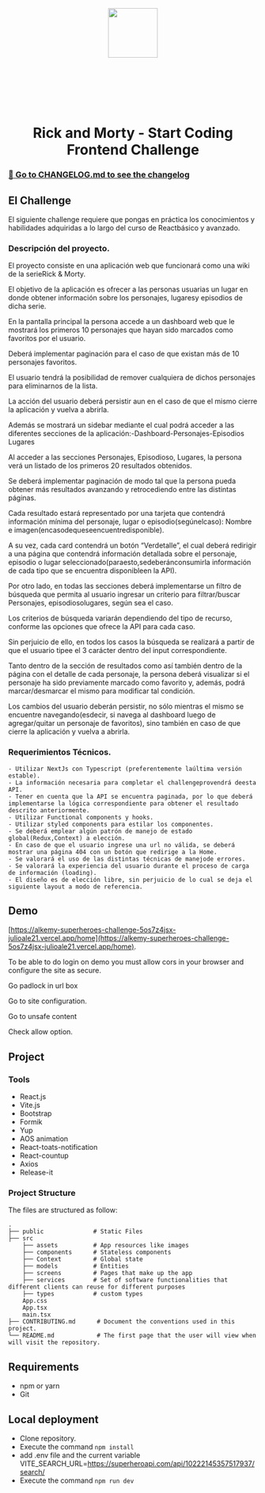 <br/><br/>
<br/><br/>

<p align="center">
    <img height="100" src="https://www.alkemy.org/assets/images/logo-header.png">
   </p>
   
   
   <br/><br/>
    
 
   
   <br/><br/>
   

   <h1 align="center">Rick and Morty - Start Coding Frontend Challenge</h1>
   
   
### [📖 Go to CHANGELOG.md to see the changelog](CHANGELOG.md)

  
## El Challenge

El siguiente challenge requiere que pongas en práctica los conocimientos y habilidades adquiridas a lo largo del curso de Reactbásico y avanzado.

### Descripción del proyecto.

El proyecto consiste en una aplicación web que funcionará como una wiki de la serieRick & Morty.

El objetivo de la aplicación es ofrecer a las personas usuarias un lugar en donde obtener información sobre los personajes, lugaresy episodios de dicha serie.

En la pantalla principal la persona accede a un dashboard web que le mostrará los primeros 10 personajes que hayan sido marcados como favoritos por el usuario. 

Deberá implementar paginación para el caso de que existan más de 10 personajes favoritos. 

El usuario tendrá la posibilidad de remover cualquiera de dichos personajes para eliminarnos de la lista. 

La acción del usuario deberá persistir aun en el caso de que el mismo cierre la aplicación y vuelva a abrirla. 

Además se mostrará un sidebar mediante el cual podrá acceder a las diferentes secciones de la aplicación:-Dashboard-Personajes-Episodios Lugares 

Al acceder a las secciones Personajes, Episodioso, Lugares, la persona verá un listado de los primeros 20 resultados obtenidos. 

Se deberá implementar paginación de modo tal que la persona pueda obtener más resultados avanzando y retrocediendo entre las distintas páginas. 

Cada resultado estará representado por una tarjeta que contendrá información mínima del personaje, lugar o episodio(segúnelcaso): Nombre e imagen(encasodequeseencuentredisponible). 

A su vez, cada card contendrá un botón “Verdetalle”, el cual deberá redirigir a una página que contendrá información detallada sobre el personaje, episodio o lugar seleccionado(paraesto,sedeberánconsumirla información de cada tipo que se encuentra disponibleen la API).

Por otro lado, en todas las secciones deberá implementarse un filtro de búsqueda que permita al usuario ingresar un criterio para filtrar/buscar Personajes, episodiosolugares, según sea el caso. 

Los criterios de búsqueda variarán dependiendo del tipo de recurso, conforme las opciones que ofrece la API para cada caso. 

Sin perjuicio de ello, en todos los casos la búsqueda se realizará a partir de que el usuario tipee el 3 carácter dentro del input correspondiente. 

Tanto dentro de la sección de resultados como así también dentro de la página con el detalle de cada personaje, la persona deberá visualizar si el personaje ha sido previamente marcado como favorito y, además, podrá marcar/desmarcar el mismo para modificar tal condición. 

Los cambios del usuario deberán persistir, no sólo mientras el mismo se encuentre navegando(esdecir, si navega al dashboard luego de agregar/quitar un personaje de favoritos), sino también en caso de que cierre la aplicación y vuelva a abrirla.

### Requerimientos Técnicos.

    - Utilizar NextJs con Typescript (preferentemente laúltima versión estable).
    - La información necesaria para completar el challengeprovendrá deesta API.
    - Tener en cuenta que la API se encuentra paginada, por lo que deberá implementarse la lógica correspondiente para obtener el resultado descrito anteriormente.
    - Utilizar Functional components y hooks.
    - Utilizar styled components para estilar los componentes.
    - Se deberá emplear algún patrón de manejo de estado global(Redux,Context) a elección.
    - En caso de que el usuario ingrese una url no válida, se deberá mostrar una página 404 con un botón que redirige a la Home.
    - Se valorará el uso de las distintas técnicas de manejode errores.
    - Se valorará la experiencia del usuario durante el proceso de carga de información (loading).
    - El diseño es de elección libre, sin perjuicio de lo cual se deja el siguiente layout a modo de referencia.

## Demo
[https://alkemy-superheroes-challenge-5os7z4jsx-julioale21.vercel.app/home](https://alkemy-superheroes-challenge-5os7z4jsx-julioale21.vercel.app/home).

To be able to do login on demo you must allow cors in your browser and configure the site as secure.

Go padlock in url box

Go to site configuration.

Go to unsafe content

Check allow option.

## Project

### Tools

- React.js
- Vite.js
- Bootstrap
- Formik
- Yup
- AOS animation
- React-toats-notification
- React-countup
- Axios
- Release-it

### Project Structure
The files are structured as follow:

    .
    ├── public              # Static Files
    ├── src
        ├── assets          # App resources like images
        ├── components      # Stateless components
        ├── Context         # Global state  
        ├── models          # Entities
        ├── screens         # Pages that make up the app 
        ├── services        # Set of software functionalities that different clients can reuse for different purposes
        ├── types           # custom types
        App.css
        App.tsx
        main.tsx
    ├── CONTRIBUTING.md      # Document the conventions used in this project.
    └── README.md            # The first page that the user will view when will visit the repository.

## Requirements
* npm or yarn
* Git

## Local deployment

* Clone repository.
* Execute the command `npm install`
* add .env file and the current variable VITE_SEARCH_URL=https://superheroapi.com/api/10222145357517937/search/
* Execute the command `npm run dev`
